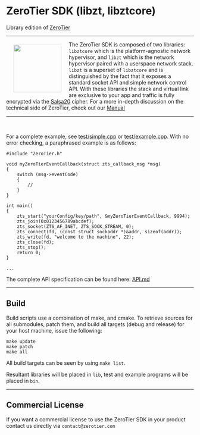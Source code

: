 # ZeroTier SDK (libzt, libztcore)
Library edition of [ZeroTier](https://github.com/zerotier/ZeroTierOne)
***

<a href="https://www.zerotier.com/"><img src="https://raw.githubusercontent.com/zerotier/ZeroTierOne/master/artwork/ZeroTierIcon.png" width="128" height="128" align="left" hspace="20" vspace="9"></a>

The ZeroTier SDK is composed of two libraries: `libztcore` which is the  platform-agnostic network hypervisor, and `libzt` which is the network hypervisor paired with a userspace network stack. `libzt` is a superset of `libztcore` and is distinguished by the fact that it exposes a standard socket API and simple network control API. With these libraries the stack and virtual link are exclusive to your app and traffic is fully encrypted via the [Salsa20](https://en.wikipedia.org/wiki/Salsa20) cipher. For a more in-depth discussion on the technical side of ZeroTier, check out our [Manual](https://www.zerotier.com/manual.shtml)

*** 

<br>

For a complete example, see [test/simple.cpp](test/simple.cpp) or [test/example.cpp](test/example.cpp). With no error checking, a paraphrased example is as follows:

```
#include "ZeroTier.h"

void myZeroTierEventCallback(struct zts_callback_msg *msg)
{
    switch (msg->eventCode)
    {
        //
    }
}

int main()
{
    zts_start("yourConfig/key/path", &myZeroTierEventCallback, 9994);
    zts_join(0x0123456789abcdef);
    zts_socket(ZTS_AF_INET, ZTS_SOCK_STREAM, 0);
    zts_connect(fd, (const struct sockaddr *)&addr, sizeof(addr));
    zts_write(fd, "welcome to the machine", 22);
    zts_close(fd);
    zts_stop();
    return 0;
}

...
```

The complete API specification can be found here: [API.md](API.md)

***

## Build

Build scripts use a combination of make, and cmake. To retrieve sources for all submodules, patch them, and build all targets (debug and release) for your host machine, issue the following:

```
make update
make patch
make all
```

All build targets can be seen by using `make list`.

Resultant libraries will be placed in `lib`, test and example programs will be placed in `bin`.

***

## Commercial License

If you want a commercial license to use the ZeroTier SDK in your product contact us directly via `contact@zerotier.com`

